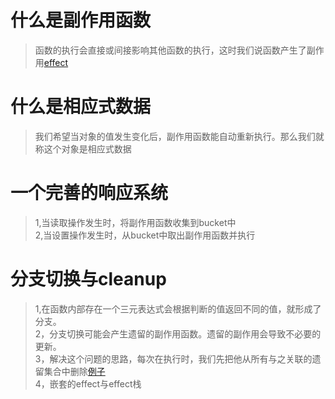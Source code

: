 <!--
 * @Author: wxxyanmei 736692897@qq.com
 * @Date: 2022-10-19 22:47:16
 * @LastEditors: wxxyanmei 736692897@qq.com
 * @LastEditTime: 2022-10-22 16:01:49
 * @FilePath: \vue设计与实现\第四章-相应系统的作用与实现总结.md
 * @Description: 这是默认设置,请设置`customMade`, 打开koroFileHeader查看配置 进行设置: https://github.com/OBKoro1/koro1FileHeader/wiki/%E9%85%8D%E7%BD%AE
-->
# 什么是副作用函数
>函数的执行会直接或间接影响其他函数的执行，这时我们说函数产生了副作用[effect](./effect.js)
# 什么是相应式数据
>我们希望当对象的值发生变化后，副作用函数能自动重新执行。那么我们就称这个对象是相应式数据
# 一个完善的响应系统
> 1,当读取操作发生时，将副作用函数收集到bucket中   
2,当设置操作发生时，从bucket中取出副作用函数并执行

# 分支切换与cleanup
> 1,在函数内部存在一个三元表达式会根据判断的值返回不同的值，就形成了分支。   
2，分支切换可能会产生遗留的副作用函数。遗留的副作用会导致不必要的更新。   
3，解决这个问题的思路，每次在执行时，我们先把他从所有与之关联的遗留集合中删除[例子](./proxy3.0.js)   
4，嵌套的effect与effect栈